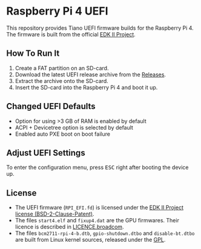 # Raspberry Pi 4 UEFI

This repository provides Tiano UEFI firmware builds for the Raspberry Pi 4.
The firmware is built from the official [EDK II Project](https://github.com/tianocore/edk2).

## How To Run It

1. Create a FAT partition on an SD-card.
2. Download the latest UEFI release archive from the [Releases](https://github.com/olivergregorius/raspberrypi4-uefi/releases).
3. Extract the archive onto the SD-card.
4. Insert the SD-card into the Raspberry Pi 4 and boot it up.

## Changed UEFI Defaults

- Option for using >3 GB of RAM is enabled by default
- ACPI + Devicetree option is selected by default
- Enabled auto PXE boot on boot failure

## Adjust UEFI Settings

To enter the configuration menu, press <kbd>ESC</kbd> right after booting the device up.

## License

- The UEFI firmware (`RPI_EFI.fd`) is licensed under the [EDK II Project license (BSD-2-Clause-Patent)](https://github.com/tianocore/edk2/blob/master/License.txt).
- The files `start4.elf` and `fixup4.dat` are the GPU firmwares. Their licence is described in [LICENCE.broadcom](https://github.com/raspberrypi/firmware/blob/master/boot/LICENCE.broadcom).
- The files `bcm2711-rpi-4-b.dtb`, `gpio-shutdown.dtbo` and `disable-bt.dtbo` are built from Linux kernel sources, released under the [GPL](https://github.com/raspberrypi/firmware/blob/master/boot/COPYING.linux).
